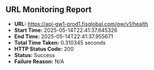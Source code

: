 ## URL Monitoring Report

- **URL:** https://api-gw1-prod1.fisglobal.com/gw/v1/health
- **Start Time:** 2025-05-14T22:41:37.645326
- **End Time:** 2025-05-14T22:41:37.955671
- **Total Time Taken:** 0.310345 seconds
- **HTTP Status Code:** 200
- **Status:** Success
- **Failure Reason:** N/A
